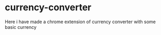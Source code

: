 # currency-converter
Here i have made a chrome extension of currency converter with some basic currency
